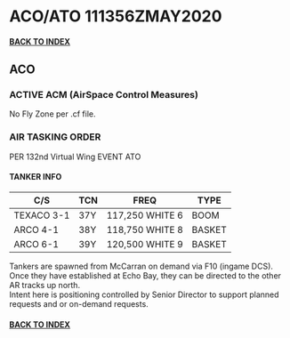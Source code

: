 # ACO/ATO 111356ZMAY2020

#### [BACK TO INDEX](https://daviddcs.github.io/nttr/) 

## ACO

### ACTIVE ACM (AirSpace Control Measures)
No Fly Zone per .cf file.

### AIR TASKING ORDER  

PER 132nd Virtual Wing EVENT ATO

#### TANKER INFO

 | C/S | TCN | FREQ | TYPE 
 | - | - | - | - |
 | TEXACO 3-1 | 37Y | 117,250 WHITE 6 | BOOM
 | ARCO 4-1 | 38Y | 118,750 WHITE 8 | BASKET
 | ARCO 6-1 | 39Y | 120,500 WHITE 9 | BASKET

Tankers are spawned from McCarran on demand via F10 (ingame DCS).
Once they have established at Echo Bay, they can be directed to the other AR tracks up north.  
Intent here is positioning controlled by Senior Director to support planned requests and or on-demand requests.  

#### [BACK TO INDEX](https://daviddcs.github.io/nttr/) 
